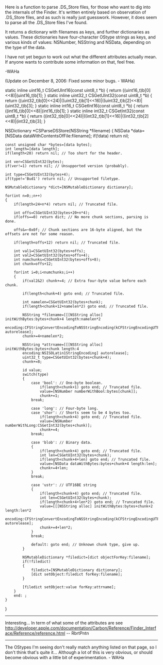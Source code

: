 Here is a function to parse .DS_Store files, for those who want to dig into the internals of the Finder. It's written entirely based on observation of .DS_Store files, and as such is really just guesswork. However, it does seem to parse all the .DS_Store files I've found.

It returns a dictionary with filenames as keys, and further dictionaries as values. These dictionaries have four-character OStype strings as keys, and various kinds of values: NSNumber, NSString and NSData, depending on the type of the data.

I have not yet begun to work out what the different attributes actually mean. If anyone wants to contribute some information on that, feel free.

-WAHa

(Update on December 8, 2006: Fixed some minor bugs. - WAHa)

    

static inline uint16_t CSGetUInt16(const uint8_t *b) { return ((uint16_t)b[0]<<8)|(uint16_t)b[1]; }
static inline uint32_t CSGetUInt32(const uint8_t *b) { return ((uint32_t)b[0]<<24)|((uint32_t)b[1]<<16)|((uint32_t)b[2]<<8)|(uint32_t)b[3]; }
static inline int16_t CSGetInt16(const uint8_t *b) { return ((int16_t)b[0]<<8)|(int16_t)b[1]; }
static inline int32_t CSGetInt32(const uint8_t *b) { return ((int32_t)b[0]<<24)|((int32_t)b[1]<<16)|((int32_t)b[2]<<8)|(int32_t)b[3]; }

NSDictionary *CSParseDSStore(NSString *filename)
{
	NSData *data=[NSData dataWithContentsOfFile:filename];
	if(!data) return nil;

	const unsigned char *bytes=[data bytes];
	int length=[data length];
	if(length<20) return nil; // Too short for the header.

	int ver=CSGetUInt32(bytes);
	if(ver!=1) return nil; // Unsupported version (probably).

	int type=CSGetUInt32(bytes+4);
	if(type!='Bud1') return nil; // Unsupported filetype.

	NSMutableDictionary *dict=[NSMutableDictionary dictionary];

	for(int n=0;;n++)
	{
		if(length<24+n*4) return nil; // Truncated file.

		int offs=CSGetUInt32(bytes+20+n*4);
		if(offs==0) return dict; // No more chunk sections, parsing is done.

		offs&=~0x0f; // Chunk sections are 16-byte aligned, but the offsets are not for some reason.

		if(length<offs+12) return nil; // Truncated file.

		int val1=CSGetUInt32(bytes+offs);
		int val2=CSGetUInt32(bytes+offs+4);
		int numchunks=CSGetUInt32(bytes+offs+8);
		int chunk=offs+12;

		for(int i=0;i<numchunks;i++)
		{
			if(val2&2) chunk+=4; // Extra four-byte value before each chunk.

			if(length<chunk+4) goto end; // Truncated file.

			int namelen=CSGetUInt32(bytes+chunk);
			if(length<chunk+12+namelen*2) goto end; // Truncated file.

			NSString *filename=[[[NSString alloc] initWithBytes:bytes+chunk+4 length:namelen*2
			encoding:CFStringConvertEncodingToNSStringEncoding(kCFStringEncodingUTF16BE)] autorelease];
			chunk+=4+namelen*2;

			NSString *attrname=[[[NSString alloc] initWithBytes:bytes+chunk length:4
			encoding:NSISOLatin1StringEncoding] autorelease];
			uint32_t type=CSGetUInt32(bytes+chunk+4);
			chunk+=8;

			id value;
			switch(type)
			{
				case 'bool': // One-byte boolean.
					if(length<chunk+1) goto end; // Truncated file.
					value=[NSNumber numberWithBool:bytes[chunk]];
					chunk+=1;
				break;

				case 'long': // Four-byte long.
				case 'shor': // Shorts seem to be 4 bytes too.
					if(length<chunk+4) goto end; // Truncated file.
					value=[NSNumber numberWithLong:CSGetInt32(bytes+chunk)];
					chunk+=4;
				break;

				case 'blob': // Binary data.
				{
					if(length<chunk+4) goto end; // Truncated file.
					int len=CSGetUInt32(bytes+chunk);
					if(length<chunk+4+len) goto end; // Truncated file.
					value=[NSData dataWithBytes:bytes+chunk+4 length:len];
					chunk+=4+len;
				}
				break;

				case 'ustr': // UTF16BE string
				{
					if(length<chunk+4) goto end; // Truncated file.
					int len=CSGetUInt32(bytes+chunk);
					if(length<chunk+4+len*2) goto end; // Truncated file.
					value=[[[NSString alloc] initWithBytes:bytes+chunk+2 length:len*2
					encoding:CFStringConvertEncodingToNSStringEncoding(kCFStringEncodingUTF16BE)] autorelease];
					chunk+=4+len*2;
				}
				break;

				default: goto end; // Unknown chunk type, give up.
			}

			NSMutableDictionary *filedict=[dict objectForKey:filename];
			if(!filedict)
			{
				filedict=[NSMutableDictionary dictionary];
				[dict setObject:filedict forKey:filename];
			}

			[filedict setObject:value forKey:attrname];
		}
		end: ;
	}
}


----

Interesting...
In term of what some of the attributes are see http://developer.apple.com/documentation/Carbon/Reference/Finder_Interface/Reference/reference.html  -- RbrtPntn

----

The OStypes I'm seeing don't really match anything listed on that page, so I don't think that's quite it... Although a lot of this is very obvious, or should become obvious with a little bit of experimentation. - WAHa
